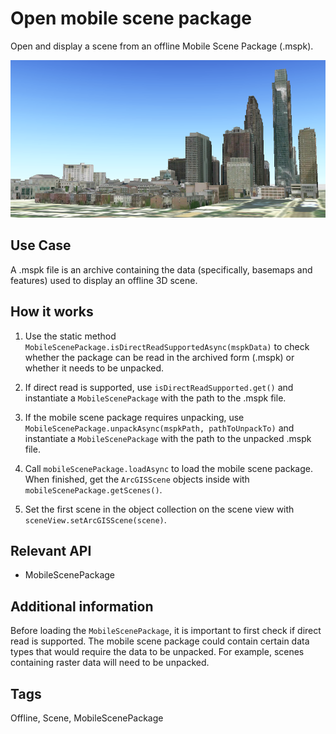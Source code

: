 # Open mobile scene package

Open and display a scene from an offline Mobile Scene Package (.mspk).

<img src="OpenMobileScenePackage.png"/>

## Use Case

A .mspk file is an archive containing the data (specifically, basemaps and features) used to display an offline 3D scene.

## How it works


1. Use the static method `MobileScenePackage.isDirectReadSupportedAsync(mspkData)` to check whether the package can be read in the archived form (.mspk) or whether it needs to be unpacked.

2. If direct read is supported, use `isDirectReadSupported.get()` and instantiate a `MobileScenePackage` with the path to the .mspk file.

3. If the mobile scene package requires unpacking, use `MobileScenePackage.unpackAsync(mspkPath, pathToUnpackTo)` and instantiate a `MobileScenePackage` with the path to the unpacked .mspk file.

4. Call `mobileScenePackage.loadAsync` to load the mobile scene package. When finished, get the `ArcGISScene` objects inside with `mobileScenePackage.getScenes()`.

5. Set the first scene in the object collection on the scene view with `sceneView.setArcGISScene(scene)`.


## Relevant API


* MobileScenePackage


## Additional information

Before loading the `MobileScenePackage`, it is important to first check if direct read is supported. The mobile scene package could contain certain data types that would require the data to be unpacked. For example, scenes containing raster data will need to be unpacked.

## Tags

Offline, Scene, MobileScenePackage
